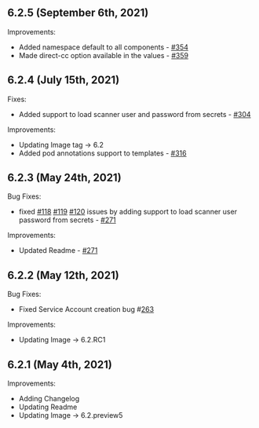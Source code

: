 ## 6.2.5 (September 6th, 2021)

Improvements:
* Added namespace default to all components - [#354](https://github.com/aquasecurity/aqua-helm/pull/354)
* Made direct-cc option available in the values - [#359](https://github.com/aquasecurity/aqua-helm/pull/359)

## 6.2.4 (July 15th, 2021)

Fixes:
* Added support to load scanner user and password from secrets - [#304](https://github.com/aquasecurity/aqua-helm/pull/304)

Improvements:
* Updating Image tag -> 6.2
* Added pod annotations support to templates - [#316](https://github.com/aquasecurity/aqua-helm/pull/316)
## 6.2.3 (May 24th, 2021)

Bug Fixes:
* fixed [#118](https://github.com/aquasecurity/aqua-helm/issues/118) [#119](https://github.com/aquasecurity/aqua-helm/issues/119) [#120](https://github.com/aquasecurity/aqua-helm/issues/120) issues by adding support to load scanner user password from secrets - [#271](https://github.com/aquasecurity/aqua-helm/pull/271)

Improvements:
* Updated Readme - [#271](https://github.com/aquasecurity/aqua-helm/pull/271)

## 6.2.2 (May 12th, 2021)

Bug Fixes:
* Fixed Service Account creation bug #[263](https://github.com/aquasecurity/aqua-helm/pull/263)

Improvements:
* Updating Image -> 6.2.RC1
## 6.2.1 (May 4th, 2021)

Improvements:
* Adding Changelog
* Updating Readme
* Updating Image ->  6.2.preview5
